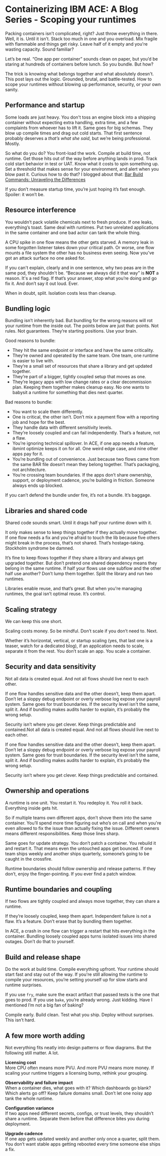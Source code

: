 # Containerizing IBM ACE: A Blog Series - Scoping your runtimes

Packing containers isn’t complicated, right? Just throw everything in there. Well, it is. Until it isn’t. Stack too much 
in one and you overload. Mix fragile with flammable and things get risky. Leave half of it empty and you're wasting capacity. Sound familiar?

Let’s be real. “One app per container” sounds clean on paper, but you’d be staring at hundreds of containers before lunch.
So you bundle. But how?

The trick is knowing what belongs together and what absolutely doesn't. This post lays out the logic. Grounded, brutal, 
and battle-tested. How to scope your runtimes without blowing up performance, security, or your own sanity.


## Performance and startup

Some loads are just heavy. You don't toss an engine block into a shipping container without expecting extra handling, 
extra time, and a few complaints from whoever has to lift it. Same goes for big schemas. They blow up compile times and 
drag out cold starts.
That first sentence probably deserves a _that’s what she said_, but we’re being professional. Mostly.

So what do you do? You front-load the work. Compile at build time, not runtime. Get those hits out of the way before 
anything lands in prod. Track cold start behavior in test or UAT. Know what it costs to spin something up. Set a 
threshold that makes sense for your environment, and alert when you blow past it.
Curious how to do that? I blogged about that: [Bar Build Commands: Unraveling the Differences](https://community.ibm.com/community/user/blogs/matthias-blomme/2023/05/23/ace-bar-build-commands-unraveling-the-differences)

If you don’t measure startup time, you’re just hoping it’s fast enough. Spoiler: it won’t be.


## Resource interference

You wouldn’t pack volatile chemicals next to fresh produce. If one leaks, everything’s toast. Same deal with runtimes. 
Put two unrelated applications in the same container and one bad actor can tank the whole thing.

A CPU spike in one flow means the other gets starved. A memory leak in some forgotten listener takes down your critical 
path. Or worse, one flow mounts a file system the other has no business even seeing. Now you’ve got an attack surface no 
one asked for.

If you can't explain, clearly and in one sentence, why two peas are in the same pod, they shouldn't be.
“Because we always did it that way” is **NOT** a reason. It's a red flag. If that’s your answer, stop what you’re doing and 
go fix it. And don’t say it out loud. Ever.

When in doubt, split. Isolation costs less than cleanup.


## Bundling logic

Bundling isn’t inherently bad. But bundling for the wrong reasons will rot your runtime from the inside out.
The points below are just that: points. Not rules. Not guarantees. They’re starting positions. Use your brain.

Good reasons to bundle:
- They hit the same endpoint or interface and have the same criticality.
- They’re owned and operated by the same team. One team, one runtime is easier to live with.
- They’re a small set of resources that share a library and get updated together.
- They’re part of a bigger, tightly coupled setup that moves as one.
- They’re legacy apps with low change rates or a clear decommission plan. Keeping them together makes cleanup easy. 
No one wants to babysit a runtime for something that dies next quarter.

Bad reasons to bundle:
- You want to scale them differently.
- One is critical, the other isn’t. Don’t mix a payment flow with a reporting job and hope for the best.
- They handle data with different sensitivity levels.
- They’re loosely coupled and can fail independently. That’s a feature, not a flaw.
- You’re ignoring technical spillover. In ACE, if one app needs a feature, ibmint optimize keeps it on for all. One weird 
edge case, and nine other apps pay for it.
- You’re bundling out of convenience. Just because two flows came from the same BAR file doesn’t mean they belong together. 
That’s packaging, not architecture.
- You’re crossing team boundaries. If the apps don’t share ownership, support, or deployment cadence, you’re building in 
friction. Someone always ends up blocked.

If you can’t defend the bundle under fire, it’s not a bundle. It’s baggage.

## Libraries and shared code

Shared code sounds smart. Until it drags half your runtime down with it.

It only makes sense to keep things together if they actually move together. If one flow needs a fix and you’re afraid to 
touch the lib because five others might break in the process, that’s not shared. That’s hostage-taking. Stockholm 
syndrome be damned.

It’s fine to keep flows together if they share a library and always get upgraded together. But don’t pretend one shared 
dependency means they belong in the same runtime.  If half your flows use one subflow and the other half use another? 
Don’t lump them together. Split the library and run two runtimes.

Libraries enable reuse, and that’s great. But when you're managing runtimes, the goal isn’t optimal reuse. It’s control.

## Scaling strategy

We can keep this one short.

Scaling costs money. So be mindful. Don’t scale if you don’t need to. Next.

Whether it’s horizontal, vertical, or startup scaling (yes, that last one is a teaser, watch for a dedicated blog), 
if an application needs to scale, separate it from the rest. You don’t scale an app. You scale a container.

## Security and data sensitivity

Not all data is created equal. And not all flows should live next to each other.

If one flow handles sensitive data and the other doesn’t, keep them apart. Don’t let a sloppy debug endpoint or overly 
verbose log expose your payroll system. Same goes for trust boundaries. If the security level isn't the same, split it. 
And if bundling makes audits harder to explain, it’s probably the wrong setup.

Security isn’t where you get clever. Keep things predictable and contained.Not all data is created equal. And not all 
flows should live next to each other.

If one flow handles sensitive data and the other doesn’t, keep them apart. Don’t let a sloppy debug endpoint or overly 
verbose log expose your payroll system. Same goes for trust boundaries. If the security level isn't the same, split it. 
And if bundling makes audits harder to explain, it’s probably the wrong setup.

Security isn’t where you get clever. Keep things predictable and contained.

## Ownership and operations

A runtime is one unit. You restart it. You redeploy it. You roll it back. Everything inside gets hit.

So if multiple teams own different apps, don’t shove them into the same container. You’ll spend more time figuring out
who’s on call and when you're even allowed to fix the issue than actually fixing the issue. Different owners means 
different responsibilities. Keep those lines sharp.

Same goes for update strategy. You don’t patch a container. You rebuild it and restart it. That means even the untouched 
apps get bounced. If one team ships weekly and another ships quarterly, someone’s going to be caught in the crossfire.

Runtime boundaries should follow ownership and release patterns. If they don’t, enjoy the finger-pointing. If you ever 
find a patch window.

## Runtime boundaries and coupling

If two flows are tightly coupled and always move together, they can share a runtime.

If they’re loosely coupled, keep them apart. Independent failure is not a flaw. It’s a feature. Don’t erase that by 
bundling them together.

In ACE, a crash in one flow can trigger a restart that hits everything in the container. Bundling loosely coupled apps 
turns isolated issues into shared outages. Don’t do that to yourself.

## Build and release shape

Do the work at build time. Compile everything upfront. Your runtime should start fast and stay out of the way.
If you're still allowing the runtime to compile your resources, you’re setting yourself up for slow starts and runtime 
surprises.

If you use `fry`, make sure the exact artifact that passed tests is the one that goes to prod.
If you use `bake`, you’re already wrong. Just kidding. Have I mentioned I’m not a big fan of baking?

Compile early. Build clean. Test what you ship. Deploy without surprises. This isn’t hard.

## A few more worth adding

Not everything fits neatly into design patterns or flow diagrams. But the following still matter. A lot.

**Licensing cost**<br />
More CPU often means more PVU. And more PVU means more money. If scaling your runtime triggers a licensing bump, rethink 
your grouping.

**Observability and failure impact**<br />
When a container dies, what goes with it? Which dashboards go blank? Which alerts go off? Keep failure domains small. 
Don’t let one noisy app tank the whole runtime.

**Configuration variance**<br />
If two apps need different secrets, configs, or trust levels, they shouldn’t share a runtime. Separate them before that 
difference bites you during deployment.

**Upgrade cadence**<br />
If one app gets updated weekly and another only once a quarter, split them. You don’t want stable apps getting rebooted 
every time someone else ships a fix.